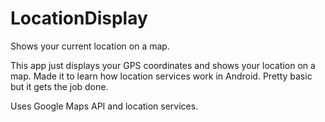 # LocationDisplay

Shows your current location on a map.

This app just displays your GPS coordinates and shows your location on a map. Made it to learn how location services work in Android. Pretty basic but it gets the job done.

Uses Google Maps API and location services.
